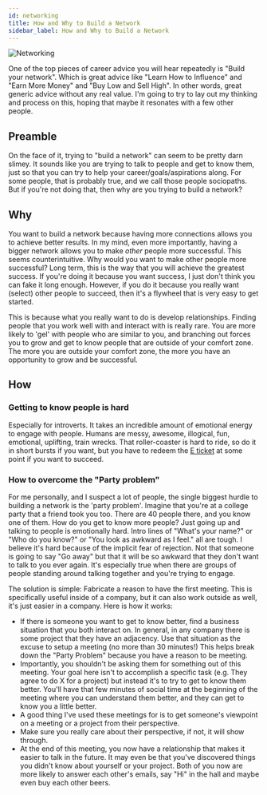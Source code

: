 ```yaml
---
id: networking 
title: How and Why to Build a Network
sidebar_label: How and Why to Build a Network
---
```


![Networking](assets/networking.jpg)

One of the top pieces of career advice you will hear repeatedly is "Build your network".  Which is great advice like "Learn How to Influence" and "Earn More Money" and "Buy Low and Sell High".  In other words, great generic advice without any real value.  I'm going to try to lay out my thinking and process on this, hoping that maybe it resonates with a few other people.

## Preamble

On the face of it, trying to "build a network" can seem to be pretty darn slimey.  It sounds like you are trying to talk to people and get to know them, just so that you can try to help your career/goals/aspirations along.  For some people, that is probably true, and we call those people sociopaths.  But if you're not doing that, then why are you trying to build a network?

## Why

You want to build a network because having more connections allows you to achieve better results.  In my mind, even more importantly, having a bigger network allows you to make *other* people more successful.  This seems counterintuitive.  Why would you want to make other people more successful?  Long term, this is the way that you will achieve the greatest success.  If you're doing it because you want success, I just don't think you can fake it long enough.  However, if you do it because you really want (select) other people to succeed, then it's a flywheel that is very easy to get started.

This is because what you really want to do is develop relationships.  Finding people that you work well with and interact with is really rare.  You are more likely to 'gel' with people who are similar to you, and branching out forces you to grow and get to know people that are outside of your comfort zone.  The more you are outside your comfort zone, the more you have an opportunity to grow and be successful.

## How

### Getting to know people is hard

Especially for introverts.  It takes an incredible amount of emotional energy to engage with people.  Humans are messy, awesome, illogical, fun, emotional, uplifting, train wrecks.  That roller-coaster is hard to ride, so do it in short bursts if you want, but you have to redeem the [E ticket](https://en.wikipedia.org/wiki/E_ticket) at some point if you want to succeed.

### How to overcome the "Party problem"

For me personally, and I suspect a lot of people, the single biggest hurdle to building a network is the 'party problem'.  Imagine that you're at a college party that a friend took you too.  There are 40 people there, and you know one of them.  How do you get to know more people?  Just going up and talking to people is emotionally hard.  Intro lines of "What's your name?" or "Who do you know?" or "You look as awkward as I feel." all are tough.  I believe it's hard because of the implicit fear of rejection.  Not that someone is going to say "Go away" but that it will be so awkward that they don't want to talk to you ever again.  It's especially true when there are groups of people standing around talking together and you're trying to engage.

The solution is simple:  Fabricate a reason to have the first meeting.  This is specifically useful inside of a company, but it can also work outside as well, it's just easier in a company.  Here is how it works:

* If there is someone you want to get to know better, find a business situation that you both interact on.  In general, in any company there is some project that they have an adjacency.  Use that situation as the excuse to setup a meeting (no more than 30 minutes!)  This helps break down the "Party Problem" because you have a reason to be meeting.  
* Importantly, you shouldn't be asking them for something out of this meeting.  Your goal here isn't to accomplish a specific task (e.g. They agree to do X for a project) but instead it's to try to get to know them better.  You'll have that few minutes of social time at the beginning of the meeting where you can understand them better, and they can get to know you a little better. 
* A good thing I've used these meetings for is to get someone's viewpoint on a meeting or a project from their perspective.  
* Make sure you really care about their perspective, if not, it will show through.  
* At the end of this meeting, you now have a relationship that makes it easier to talk in the future.  It may even be that you've discovered things you didn't know about yourself or your project.  Both of you now are more likely to answer each other's emails, say "Hi" in the hall and maybe even buy each other beers.
